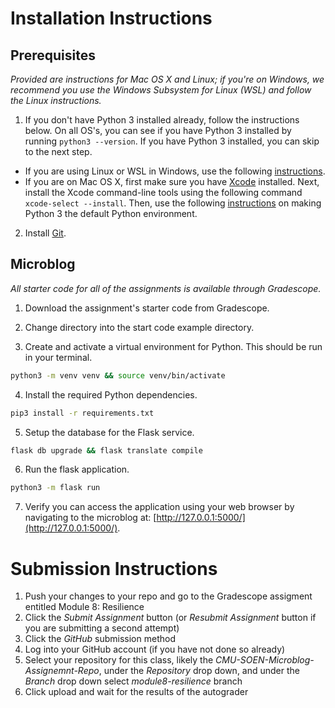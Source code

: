 # Installation Instructions

## Prerequisites 

_Provided are instructions for Mac OS X and Linux; if you're on Windows, we recommend you use the Windows Subsystem for Linux (WSL) and follow the Linux instructions._

1. If you don't have Python 3 installed already, follow the instructions below.  On all OS's, you can see if you have Python 3 installed by running `python3 --version`.  If you have Python 3 installed, you can skip to the next step.

* If you are using Linux or WSL in Windows, use the following [instructions](https://www.digitalocean.com/community/tutorials/how-to-install-python-3-and-set-up-a-programming-environment-on-an-ubuntu-20-04-server).  
* If you are on Mac OS X, first make sure you have [Xcode](https://developer.apple.com/xcode/) installed.  Next, install the Xcode command-line tools using the following command `xcode-select --install`.  Then, use the following [instructions](https://opensource.com/article/19/5/python-3-default-mac) on making Python 3 the default Python environment.

2. Install [Git](https://git-scm.com/book/en/v2/Getting-Started-Installing-Git).

## Microblog

_All starter code for all of the assignments is available through Gradescope._

1. Download the assignment's starter code from Gradescope.

2. Change directory into the start code example directory.

3. Create and activate a virtual environment for Python.  This should be run in your terminal.

```sh
python3 -m venv venv && source venv/bin/activate
```

4. Install the required Python dependencies.

```sh
pip3 install -r requirements.txt
```

5. Setup the database for the Flask service.

```sh
flask db upgrade && flask translate compile
```

6. Run the flask application.

```sh
python3 -m flask run
```

7. Verify you can access the application using your web browser by navigating to the microblog at: [http://127.0.0.1:5000/](http://127.0.0.1:5000/).

# Submission Instructions

1. Push your changes to your repo and go to the Gradescope assigment entitled Module 8: Resilience
2. Click the _Submit Assignment_ button (or _Resubmit Assignment_ button if you are submitting a second attempt)
3. Click the _GitHub_ submission method
4. Log into your GitHub account (if you have not done so already)
5. Select your repository for this class, likely the _CMU-SOEN-Microblog-Assignemnt-Repo_, under the _Repository_ drop down, and under the _Branch_ drop down select _module8-resilience_ branch
6. Click upload and wait for the results of the autograder